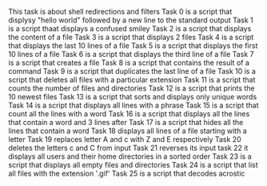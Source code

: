 This task is about shell redirections and filters
Task 0 is a script that displysy "hello world" followed by a new line to the standard output
Task 1 is a script thaat displays a confused smiley
Task 2 is a script that displays the content of a file
Task 3 is a script that displays 2 files
Task 4 is a script that displays the last 10 lines of a file 
Task 5 is a script that displays the first 10 lines of a file
Task 6 is a script that displays the third line of a file
Task 7 is a script that creates a file
Task 8 is a script that contains the result of a command
Task 9 is a script that duplicates the last line of a file
Task 10 is  a script that deletes all files with a particular extension
Task 11 is a script that counts the number of files and directories
Task 12 is a script that prints the 10 newest files
Task 13 is a script that sorts and displays only unique words
Task 14 is a script that displays all lines with a phrase
Task 15 is a script that count all the lines with a word
Task 16 is a script that displays all the lines that contain a word and 3 lines after
Task 17 is a script that hides all the lines that contain a word
Task 18 displays all lines of a  file starting with a letter
Task 19 replaces letter A and c with Z and E respectively
Task 20 deletes the letters c and C from input
Task 21 reverses its input
task 22 it displays all users and their home directories in a sorted order
Task 23 is a script that displays all empty files and directories 
Task 24 is a script that list all files with the extension '.gif'
Task 25 is a script that decodes acrostic 
